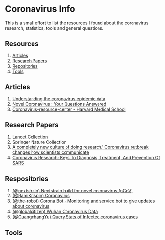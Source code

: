 # Coronavirus Info

This is a small effort to list the resources I found about the coronavirus research, statistics, tools and general questions.

## Resources 
1. [Articles]()
2. [Research Papers]()
3. [Repositories]()
4. [Tools]()

## Articles 
1. [Understanding the coronavirus epidemic data](https://towardsdatascience.com/understanding-the-coronavirus-epidemic-data-44d2fb356ecb)
2. [Novel Coronavirus : Your Questions Answered](https://www.medicalnewstoday.com/articles/novel-coronavirus-your-questions-answered)
3. [Coronavirus-resource-center - Harvard Medical School](https://www.health.harvard.edu/diseases-and-conditions/coronavirus-resource-center)

## Research Papers 
1. [Lancet Collection](https://www.thelancet.com/coronavirus)
2. [Springer Nature Collection](https://www.springernature.com/gp/researchers/campaigns/coronavirus)
3. [A completely new culture of doing research.’ Coronavirus outbreak changes how scientists communicate](https://www.sciencemag.org/news/2020/02/completely-new-culture-doing-research-coronavirus-outbreak-changes-how-scientists)
4. [Coronavirus Research: Keys To Diagnosis, Treatment, And Prevention Of SARS](https://www.ncbi.nlm.nih.gov/books/NBK92477/)

## Respositories
1. [(@nextstrain) Nextstrain build for novel coronavirus (nCoV)](https://github.com/nextstrain/ncov)
2. [(@RamiKrispin) Coronavirus](https://github.com/RamiKrispin/coronavirus)
3. [(@the-robot) Corona Bot - Monitoring and service bot to give updates about coronavirus](https://github.com/the-robot/corona-bot)
4. [(@globalcitizen) Wuhan Coronavirus Data](https://github.com/globalcitizen/2019-wuhan-coronavirus-data)
5. [(@GuangchangYu) Query Stats of Infected coronavirus cases](https://github.com/GuangchuangYu/nCov2019)

## Tools
